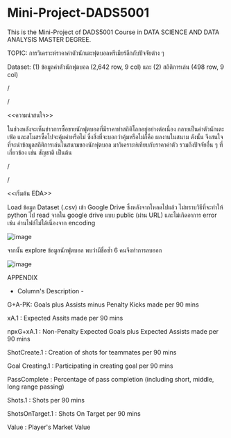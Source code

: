 # Mini-Project-DADS5001

This is the Mini-Project of DADS5001 Course in DATA SCIENCE AND DATA ANALYSIS MASTER DEGREE.

TOPIC: การวิเคราะห์ราคาค่าตัวนักเตะฟุตบอลพรีเมียร์ลีกกับปัจจัยต่าง ๆ

Dataset: (1) ข้อมูลค่าตัวนักฟุตบอล (2,642 row, 9 col) และ (2) สถิติการเล่น (498 row, 9 col)

/

/

<<ความน่าสนใจ>>

ในช่วงหลังจะเห็นข่าวการซื้อขายนักฟุตบอลที่มีราคาทำสถิติโลกอยู่อย่างต่อเนื่อง กลายเป็นค่าตัวนักเตะเฟ้อ และสโมสรซื้อไปจะคุ้มค่าหรือไม่ ซึ่งสิ่งที่จะบอกว่าคุ้มหรือไม่ก็คือ ผลงานในสนาม ดังนั้น จึงสนใจที่จะนำข้อมูลสถิติการเล่นในสนามของนักฟุตบอล มาวิเคราะห์เทียบกับราคาค่าตัว รวมถึงปัจจัยอื่น ๆ ที่เกี่ยวข้อง เช่น สัญชาติ เป็นต้น

/

/

<<เริ่มต้น EDA>>

Load ข้อมูล Dataset (.csv) เข้า Google Drive ซึ่งหลังจากโหลดไปแล้ว ไม่ทราบวิธีที่จะทำให้ python ไป read จากใน google drive แบบ public (ผ่าน URL) และไม่เกิดอาการ error เช่น อ่านไฟล์ไม่ได้เนื่องจาก encoding

![image](https://user-images.githubusercontent.com/111193026/195956550-fa0a3a0b-6a8f-4712-8cb8-e2d5d65451c5.png)

จากนั้น explore ข้อมูลนักฟุตบอล พบว่ามีชื่อซ้ำ 6 คนจึงทำการลบออก

![image](https://user-images.githubusercontent.com/111193026/195956621-ee460b2b-4cb7-4944-85a6-8c59cd268821.png)


















APPENDIX

- Column's Description -

G+A-PK: Goals plus Assists minus Penalty Kicks made per 90 mins

xA.1 : Expected Assits made per 90 mins

npxG+xA.1 : Non-Penalty Expected Goals plus Expected Assists made per 90 mins

ShotCreate.1 : Creation of shots for teammates per 90 mins

Goal Creating.1 : Participating in creating goal per 90 mins

PassComplete : Percentage of pass completion (including short, middle, long range passing)

Shots.1	: Shots per 90 mins

ShotsOnTarget.1 : Shots On Target per 90 mins

Value : Player's Market Value
